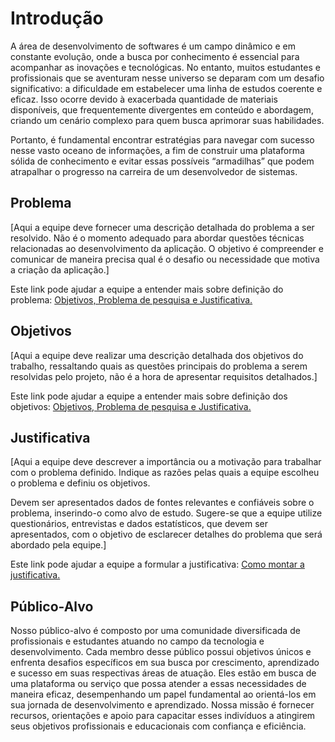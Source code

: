 # Introdução

A área de desenvolvimento de softwares é um campo dinâmico e em constante evolução, onde a busca por conhecimento é essencial para acompanhar as inovações e tecnológicas. No entanto, muitos estudantes e profissionais que se aventuram nesse universo se deparam com um desafio significativo: a dificuldade em estabelecer uma linha de estudos coerente e eficaz. Isso ocorre devido à exacerbada quantidade de materiais disponíveis, que frequentemente divergentes em conteúdo e abordagem, criando um cenário complexo para quem busca aprimorar suas habilidades.



Portanto, é fundamental encontrar estratégias para navegar com sucesso nesse vasto oceano de informações, a fim de construir uma plataforma sólida de conhecimento e evitar essas possíveis “armadilhas” que podem atrapalhar o progresso na carreira de um desenvolvedor de sistemas.

## Problema
[Aqui a equipe deve fornecer uma descrição detalhada do problema a ser resolvido. Não é o momento adequado para abordar questões técnicas relacionadas ao desenvolvimento da aplicação. O objetivo é compreender e comunicar de maneira precisa qual é o desafio ou necessidade que motiva a criação da aplicação.]

Este link pode ajudar a equipe a entender mais sobre definição do problema: [Objetivos, Problema de pesquisa e Justificativa.](https://medium.com/@versioparole/objetivos-problema-de-pesquisa-e-justificativa-c98c8233b9c3)


## Objetivos

[Aqui a equipe deve realizar uma descrição detalhada dos objetivos do trabalho, ressaltando quais as questões principais do problema a serem resolvidas pelo projeto, não é a hora de apresentar requisitos detalhados.]
 
Este link pode ajudar a equipe a entender mais sobre definição dos objetivos: [Objetivos, Problema de pesquisa e Justificativa.](https://medium.com/@versioparole/objetivos-problema-de-pesquisa-e-justificativa-c98c8233b9c3)

## Justificativa

[Aqui a equipe deve descrever a importância ou a motivação para trabalhar com o problema definido. Indique as razões pelas quais a equipe escolheu o problema e definiu os objetivos.

Devem ser apresentados dados de fontes relevantes e confiáveis sobre o problema, inserindo-o como alvo de estudo. Sugere-se que a equipe utilize questionários, entrevistas e dados estatísticos, que devem ser apresentados, com o objetivo de esclarecer detalhes do problema que será abordado pela equipe.]

Este link pode ajudar a equipe a formular a justificativa: [Como montar a justificativa.](https://guiadamonografia.com.br/como-montar-justificativa-do-tcc/)

## Público-Alvo

Nosso público-alvo é composto por uma comunidade diversificada de profissionais e estudantes atuando no campo da tecnologia e desenvolvimento. Cada membro desse público possui objetivos únicos e enfrenta desafios específicos em sua busca por crescimento, aprendizado e sucesso em suas respectivas áreas de atuação. 
Eles estão em busca de uma plataforma ou serviço que possa atender a essas necessidades de maneira eficaz, desempenhando um papel fundamental ao orientá-los em sua jornada de desenvolvimento e aprendizado. Nossa missão é fornecer recursos, orientações e apoio para capacitar esses indivíduos a atingirem seus objetivos profissionais e educacionais com confiança e eficiência.

